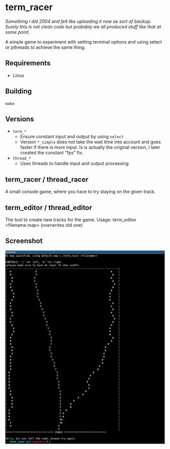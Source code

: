 term_racer
==========

_Something I did 2004 and felt like uploading it now as sort of backup. Surely this is not clean code but probably we all produced stuff like that at some point._

A simple game to experiment with setting terminal options and using select or pthreads to achieve the same thing.

Requirements
------------

 - Linux

Building
--------

    make

Versions
--------

- ``term_*``
    - Ensure constant input and output by using ``select``
    - Version ``*_simple`` does not take the wait time into
      account and goes faster if there is more input. Is is actually the original version, I later created the constant "fps" fix.
 - ``thread_*``
    - Uses threads to handle input and output processing

term_racer / thread_racer
-------------------------

A small console game, where you have to try staying on the given track.

term_editor / thread_editor
---------------------------

The tool to create new tracks for the game.
Usage: term_editor <filename.map>
(overwrites old one)

Screenshot
----------

![Screenshot of term racer](screenshot.png)


